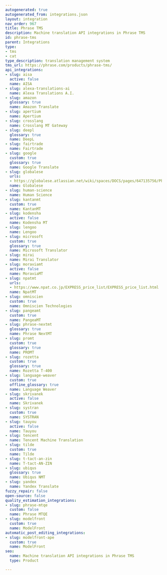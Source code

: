 ```yaml
---
autogenerated: true
autogenerated_from: integrations.json
layout: integration
nav_order: 967
title: Phrase TMS
description: Machine translation API integrations in Phrase TMS
id: phrase-tms
parent: Integrations
type:
- tms
- cat
type_description: translation management system
tms_url: https://phrase.com/products/phrase-tms/
api_integrations:
- slug: aisa
  active: false
  name: AISA
- slug: alexa-translations-ai
  name: Alexa Translations A.I.
- slug: amazon
  glossary: true
  name: Amazon Translate
- slug: apertium
  name: Apertium
- slug: crosslang
  name: Crosslang MT Gateway
- slug: deepl
  glossary: true
  name: DeepL
- slug: fairtrade
  name: Fairtrade
- slug: google
  custom: true
  glossary: true
  name: Google Translate
- slug: globalese
  urls:
  - https://globalese.atlassian.net/wiki/spaces/DOCS/pages/647135756/Phrase+connector
  name: Globalese
- slug: human-science
  name: Human Science
- slug: kantanmt
  custom: true
  name: KantanMT
- slug: kodensha
  active: false
  name: Kodensha MT
- slug: lengoo
  name: Lengoo
- slug: microsoft
  custom: true
  glossary: true
  name: Microsoft Translator
- slug: mirai
  name: Mirai Translator
- slug: moraviamt
  active: false
  name: MoraviaMT
- slug: npatmt
  urls:
  - https://www.npat.co.jp/EXPRESS_price_list/EXPRESS_price_list.html
  name: NpatMT
- slug: omniscien
  custom: true
  name: Omniscien Technologies
- slug: pangeamt
  custom: true
  name: PangeaMT
- slug: phrase-nextmt
  glossary: true
  name: Phrase NextMT
- slug: promt
  custom: true
  glossary: true
  name: PROMT
- slug: rozetta
  custom: true
  glossary: true
  name: Rozetta T-400
- slug: language-weaver
  custom: true
  offline_glossary: true
  name: Language Weaver
- slug: skrivanek
  active: false
  name: Skrivanek
- slug: systran
  custom: true
  name: SYSTRAN
- slug: tauyou
  active: false
  name: Tauyou
- slug: tencent
  name: Tencent Machine Translation
- slug: tilde
  custom: true
  name: Tilde
- slug: t-tact-an-zin
  name: T-tact-AN-ZIN
- slug: ubiqus
  glossary: true
  name: Ubiqus NMT
- slug: yandex
  name: Yandex Translate
fuzzy_repair: false
open-source: false
quality_estimation_integrations:
- slug: phrase-mtqe
  custom: false
  name: Phrase MTQE
- slug: modelfront
  custom: true
  name: ModelFront
automatic_post_editing_integrations:
- slug: modelfront-ape
  custom: true
  name: ModelFront
seo:
  name: Machine translation API integrations in Phrase TMS
  type: Product

---
```


